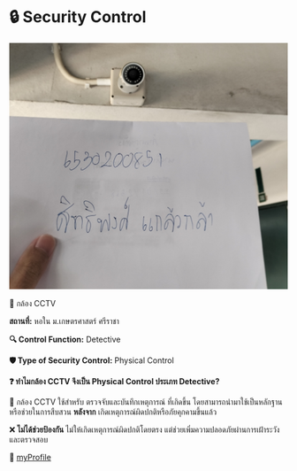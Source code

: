 </head>
<body>
    <div class="container">
        <h1>🔒 Security Control</h1>
        <img src="image/cctv.jpg" alt="CCTV">
        <div class="info">
            <p><span class="highlight">📍 กล้อง CCTV</span></p>
            <p><b>สถานที่:</b> หอใน ม.เกษตรศาสตร์ ศรีราชา</p>
            <p><b>🔍 Control Function:</b> <span class="highlight">Detective</span></p>
            <p><b>🛡️ Type of Security Control:</b> <span class="highlight">Physical Control</span></p>
            <p><b>❓ ทำไมกล้อง CCTV จึงเป็น Physical Control ประเภท Detective?</b></p>
            <p>📸 กล้อง CCTV ใช้สำหรับ <span class="highlight">ตรวจจับและบันทึกเหตุการณ์</span> ที่เกิดขึ้น โดยสามารถนำมาใช้เป็นหลักฐานหรือช่วยในการสืบสวน <b>หลังจาก</b> เกิดเหตุการณ์ผิดปกติหรือภัยคุกคามขึ้นแล้ว</p>
            <p>❌ <b>ไม่ได้ช่วยป้องกัน</b> ไม่ให้เกิดเหตุการณ์ผิดปกติโดยตรง แต่ช่วยเพิ่มความปลอดภัยผ่านการเฝ้าระวังและตรวจสอบ</p>
        </div>
        <div class="footer">
            📎 <a href="https://6530200851.github.io" target="_blank">myProfile</a>
        </div>
    </div>
</body>
</html>
